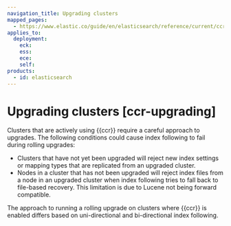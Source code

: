 ```yaml
---
navigation_title: Upgrading clusters
mapped_pages:
  - https://www.elastic.co/guide/en/elasticsearch/reference/current/ccr-upgrading.html
applies_to:
  deployment:
    eck:
    ess:
    ece:
    self:
products:
  - id: elasticsearch
---
```




# Upgrading clusters [ccr-upgrading]


Clusters that are actively using {{ccr}} require a careful approach to upgrades. The following conditions could cause index following to fail during rolling upgrades:

* Clusters that have not yet been upgraded will reject new index settings or mapping types that are replicated from an upgraded cluster.
* Nodes in a cluster that has not been upgraded will reject index files from a node in an upgraded cluster when index following tries to fall back to file-based recovery. This limitation is due to Lucene not being forward compatible.

The approach to running a rolling upgrade on clusters where {{ccr}} is enabled differs based on uni-directional and bi-directional index following.



